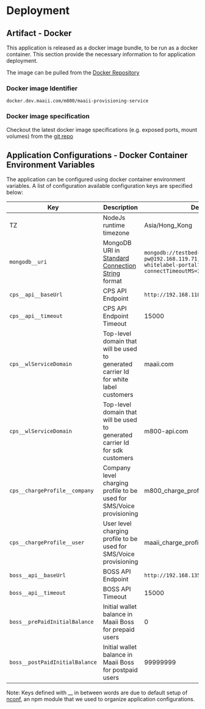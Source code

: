 # Deployment

## Artifact - Docker

This application is released as a docker image bundle, to be run as a docker container. This section provide the necessary information to for application deployment.

The image can be pulled from the [Docker Repository](http://docker.dev.maaii.com/repositories)

### Docker image Identifier

``` Identifier
docker.dev.maaii.com/m800/maaii-provisioning-service
```

### Docker image specification

Checkout the latest docker image specifications (e.g. exposed ports, mount volumes) from the [git repo](http://gerrit.dev.maaii.com/gitweb?p=maaii-provisioning-service.git;a=tree)


## Application Configurations - Docker Container Environment Variables

The application can be configured using docker container environment variables. A list of configuration available configuration keys are specified below:

|Key|Description| Defaults | e.g. |
| --- | --- | --- | --- |
|TZ|NodeJs runtime timezone|Asia/Hong_Kong| |
|`mongodb__uri`| MongoDB URI in [Standard Connection String](https://docs.mongodb.com/manual/reference/connection-string/) format |`mongodb://testbed-usr:testbed-pw@192.168.119.71,192.168.119.73/m800-whitelabel-portal?connectTimeoutMS=300000` | |
|`cps__api__baseUrl`| CPS API Endpoint |`http://192.168.118.34:80` |  |
|`cps__api__timeout`| CPS API Endpoint Timeout | 15000 | |
|`cps__wlServiceDomain` | Top-level domain that will be used to generated carrier Id for white label customers | maaii.com | e.g. maaiii.org |
|`cps__wlServiceDomain` | Top-level domain that will be used to generated carrier Id for sdk customers | m800-api.com | e.g. m800-api.org |
|`cps__chargeProfile__company` | Company level charging profile to be used for SMS/Voice provisioning | m800_charge_profile | |
|`cps__chargeProfile__user` | User level charging profile to be used for SMS/Voice provisioning | maaii_charge_profile | |
|`boss__api__baseUrl`| BOSS API Endpoint |`http://192.168.135.167:10080` | |
|`boss__api__timeout`| BOSS API Timeout | 15000 | |
|`boss__prePaidInitialBalance`| Initial wallet balance in Maaii Boss for prepaid users | 0 | |
|`boss__postPaidInitialBalance`| Initial wallet balance in Maaii Boss for postpaid users | 99999999 | |

Note: Keys defined with __ in between words are due to default setup of [nconf](https://github.com/indexzero/nconf), an npm module that we used to organize application configurations.
